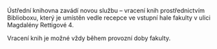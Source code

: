 Ústřední knihovna zavádí novou službu – vracení knih
prostřednictvím Biblioboxu, který je umístěn vedle recepce ve vstupní hale
fakulty v ulici Magdalény Rettigové 4.<br />

Vracení knih je možné vždy během provozní doby fakulty.  
